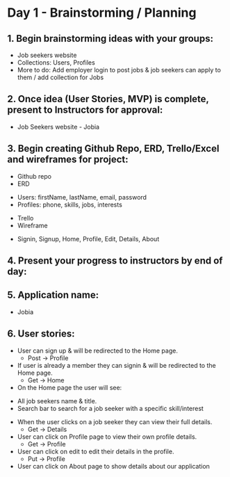 # Day 1 - Brainstorming / Planning

## 1. Begin brainstorming ideas with your groups:
- Job seekers website
- Collections: Users, Profiles
- More to do: Add employer login to post jobs & job seekers can apply to them / add collection for Jobs

## 2. Once idea (User Stories, MVP) is complete, present to Instructors for approval:
* Job Seekers website - Jobia

## 3. Begin creating Github Repo, ERD, Trello/Excel and wireframes for project:
* Github repo
* ERD
- Users: firstName, lastName, email, password
- Profiles: phone, skills, jobs, interests
* Trello
* Wireframe
- Signin, Signup, Home, Profile, Edit, Details, About

## 4. Present your progress to instructors by end of day:

## 5. Application name:
* Jobia

## 6. User stories:
- User can sign up & will be redirected to the Home page.
    - Post -> Profile
- If user is already a member they can signin & will be redirected to the Home page.
    - Get -> Home
- On the Home page the user will see:
* All job seekers name & title.
* Search bar to search for a job seeker with a specific skill/interest
- When the user clicks on a job seeker they can view their full details.
    - Get -> Details
- User can click on Profile page to view their own profile details.
    - Get -> Profile
- User can click on edit to edit their details in the profile.
    - Put -> Profile
- User can click on About page to show details about our application